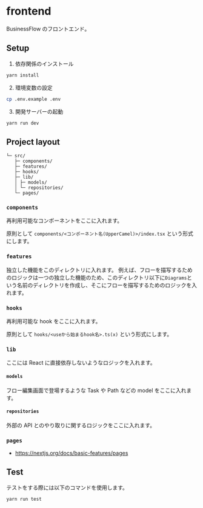 # frontend

BusinessFlow のフロントエンド。

## Setup

1. 依存関係のインストール

```bash
yarn install
```

2. 環境変数の設定

```bash
cp .env.example .env
```

3. 開発サーバーの起動

```bash
yarn run dev
```

## Project layout

```
└─ src/
   ├─ components/
   ├─ features/
   ├─ hooks/
   ├─ lib/
   │ ├─ models/
   │ └─ repositories/
   └─ pages/
```

### `components`

再利用可能なコンポーネントをここに入れます。

原則として `components/<コンポーネント名(UpperCamel)>/index.tsx` という形式にします。

### `features`

独立した機能をこのディレクトリに入れます。
例えば、フローを描写するためのロジックは一つの独立した機能のため、このディレクトリ以下に`Diagrams`という名前のディレクトリを作成し、そこにフローを描写するためのロジックを入れます。

### `hooks`

再利用可能な hook をここに入れます。

原則として `hooks/<useから始まるhook名>.ts(x)` という形式にします。

### `lib`

ここには React に直接依存しないようなロジックを入れます。

#### `models`

フロー編集画面で登場するような Task や Path などの model をここに入れます。

#### `repositories`

外部の API とのやり取りに関するロジックをここに入れます。

### `pages`

- https://nextjs.org/docs/basic-features/pages

## Test

テストをする際には以下のコマンドを使用します。

```bash
yarn run test
```
